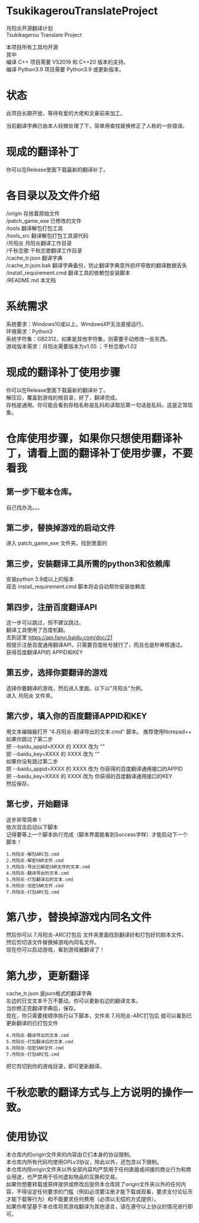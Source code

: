 # TsukikagerouTranslateProject
月阳炎开源翻译计划  
Tsukikagerou Translate Project  

本项目所有工具均开源  
其中  
编译 C++ 项目需要 VS2019 和 C++20 版本的支持。  
编译 Python3.9 项目需要 Python3.9 或更新版本。  

# 状态
此项目长期开放，等待有爱的大佬和文豪前来加工。  

当前翻译字典已由本人轻微处理了下，简单用查找替换修正了人称的一些错误。  

# 现成的翻译补丁  
你可以在Release里面下载最新的翻译补丁。  

# 各目录以及文件介绍
/origin                     存放着原始文件  
/patch_game_exe             已修改的文件  
/tools                      翻译解包打包工具  
/tools_src                  翻译解包打包工具源代码  
/月阳炎                     月阳炎翻译工作目录  
/千秋恋歌                   千秋恋歌翻译工作目录  
/cache_tr.json              翻译字典  
/cache_tr.json.bak          翻译字典备份，防止翻译字典意外损坏导致的翻译数据丢失  
/install_requirement.cmd    翻译工具的依赖包安装脚本  
/README.md                  本文档  

# 系统需求
系统要求：Windows10或以上。WindowsXP无法直接运行。  
环境需求：Python3  
系统字符集：GB2312，如果是其他字符集，则需要手动修改一些东西。  
游戏版本需求：月阳炎需要版本为v1.05 ；千秋恋歌v1.02  

# 现成的翻译补丁使用步骤
你可以在Release里面下载最新的翻译补丁。  
解压后，覆盖到游戏的根目录，好了，翻译完成。  
存档是通用。你可能会看到存档名称是乱码和读取后第一句话是乱码，这是正常现象。  

# 仓库使用步骤，如果你只想使用翻译补丁，请看上面的翻译补丁使用步骤，不要看我
## 第一步下载本仓库。
自己找办法。。。  

## 第二步，替换掉游戏的启动文件
进入 patch_game_exe 文件夹。找到里面的

## 第三步，安装翻译工具所需的python3和依赖库
安装python 3.9或以上的版本  
双击 install_requirement.cmd 脚本将会自动帮你安装依赖库  

## 第四步，注册百度翻译API
这一步可以跳过，但不建议跳过。  
翻译工具使用了百度机翻。  
去到这里 https://api.fanyi.baidu.com/doc/21  
按提示注册百度通用翻译API，只需要百度账号就行了，而且也是秒审核通过。  
获得百度翻译API的 APPID和KEY  

## 第五步，选择你要翻译的游戏
选择你要翻译的游戏，然后进入里面。以下以"月阳炎"为例。  
进入 月阳炎 文件夹。  

## 第六步，填入你的百度翻译APPID和KEY
用文本编辑器打开 "4.月阳炎-翻译导出的文本.cmd" 脚本。 推荐使用Notepad++
如果你跳过了第二步  
把 --baidu_appid=XXXX 的 XXXX 改为 ""  
把 --baidu_key=XXXX 的 XXXX 改为 ""  
如果你没有跳过第二步  
把 --baidu_appid=XXXX 的 XXXX 改为 你获得的百度翻译通用接口的APPID  
把 --baidu_key=XXXX 的 XXXX 改为 你获得的百度翻译通用接口的KEY  
然后保存。  

## 第七步，开始翻译
这步非常简单！  
依次双击启动以下脚本  
记得要等上一个脚本执行完成（脚本界面能看到Success字样）才能启动下一个脚本！  
```
1.月阳炎-解包ARC包.cmd  
2.月阳炎-解密SNR文件.cmd  
3.月阳炎-导出已解密SNR文件的文本.cmd  
4.月阳炎-翻译导出的文本.cmd  
5.月阳炎-打包翻译后的文本.cmd  
6.月阳炎-加密SNR文件.cmd  
7.月阳炎-打包ARC包.cmd  
```

# 第八步，替换掉游戏内同名文件
然后你可以 7.月阳炎-ARC打包后 文件夹里面找到翻译好和打包好的剧本文件。  
然后剪切该文件替换掉游戏内同名文件。  
现在你可以启动游戏，看到游戏被翻译了！  

# 第九步，更新翻译
cache_tr.json 是json格式的翻译字典  
左边的日文文本千万不要动。你可以更新右边的翻译文本。  
当你修正完翻译字典后，保存。  
现在，你只需要按顺序执行以下脚本，文件夹 7.月阳炎-ARC打包后 就可以看到已更新翻译的已打包文件  
```
4.月阳炎-翻译导出的文本.cmd  
5.月阳炎-打包翻译后的文本.cmd  
6.月阳炎-加密SNR文件.cmd  
7.月阳炎-打包ARC包.cmd  
```
把它剪切到你的游戏目录，即可更新翻译。  

# 千秋恋歌的翻译方式与上方说明的操作一致。

# 使用协议
本仓库内的origin文件夹的内容由它们本身的协议限制。  
本仓库内所有代码均使用GPLv3协议，除此以外，还包含以下限制。  
本仓库内除origin文件夹以外全部内容均严禁用于任何直接或间接的商业行为和商业用途，也严禁用于任何虚拟物品的互换和交易。  
如果你想要转载或原样提供或修改后提供本仓库除了origin文件夹以外的任何内容，不得设定任何要求的门槛（例如必须要注册才能下载或观看，要求支付论坛币才能下载等行为）和不能要求任何费用（必须以无偿的方式提供）。  
如果你希望基于本仓库将其游戏翻译为其他语言，请在遵守以上协议的情况进行即可。  
